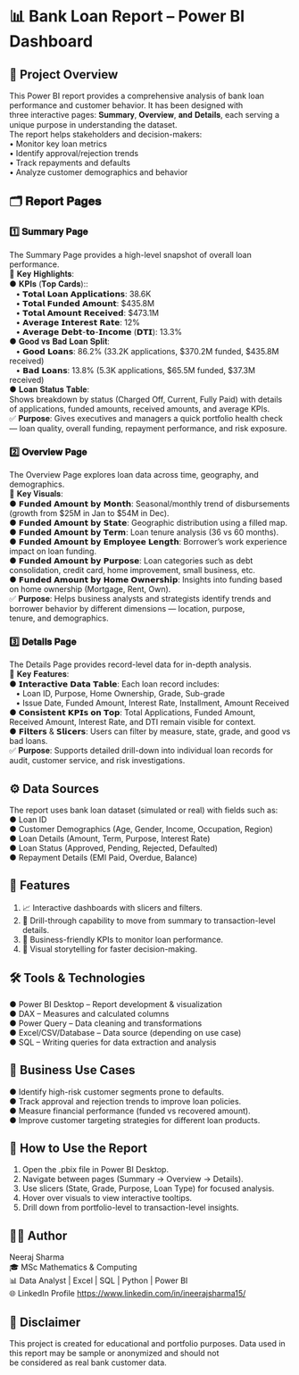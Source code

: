 # 📊 Bank Loan Report – Power BI Dashboard <br>
## 📌 Project Overview<br>
This Power BI report provides a comprehensive analysis of bank loan performance and customer behavior. It has been designed with <br>
three interactive pages: 𝐒𝐮𝐦𝐦𝐚𝐫𝐲, 𝐎𝐯𝐞𝐫𝐯𝐢𝐞𝐰, 𝐚𝐧𝐝 𝐃𝐞𝐭𝐚𝐢𝐥𝐬, each serving a unique purpose in understanding the dataset.<br>
The report helps stakeholders and decision-makers:<br>
• Monitor key loan metrics<br>
• Identify approval/rejection trends<br>
• Track repayments and defaults<br>
• Analyze customer demographics and behavior<br>

## 🗂 𝐑𝐞𝐩𝐨𝐫𝐭 𝐏𝐚𝐠𝐞𝐬<br>
### 1️⃣ 𝐒𝐮𝐦𝐦𝐚𝐫𝐲 𝐏𝐚𝐠𝐞<br>
The Summary Page provides a high-level snapshot of overall loan performance.<br>
🔹 𝐊𝐞𝐲 𝐇𝐢𝐠𝐡𝐥𝐢𝐠𝐡𝐭𝐬:<br>
 ● 𝐊𝐏𝐈𝐬 (𝐓𝐨𝐩 𝐂𝐚𝐫𝐝𝐬)::<br>
 &nbsp;&nbsp;  • 𝗧𝗼𝘁𝗮𝗹 𝗟𝗼𝗮𝗻 𝗔𝗽𝗽𝗹𝗶𝗰𝗮𝘁𝗶𝗼𝗻𝘀: 38.6K<br>
&nbsp;&nbsp;   • 𝗧𝗼𝘁𝗮𝗹 𝗙𝘂𝗻𝗱𝗲𝗱 𝗔𝗺𝗼𝘂𝗻𝘁: $435.8M<br>
&nbsp;&nbsp;   • 𝗧𝗼𝘁𝗮𝗹 𝗔𝗺𝗼𝘂𝗻𝘁 𝗥𝗲𝗰𝗲𝗶𝘃𝗲𝗱: $473.1M<br>
&nbsp;&nbsp;   • 𝗔𝘃𝗲𝗿𝗮𝗴𝗲 𝗜𝗻𝘁𝗲𝗿𝗲𝘀𝘁 𝗥𝗮𝘁𝗲: 12%<br>
&nbsp;&nbsp;   • 𝗔𝘃𝗲𝗿𝗮𝗴𝗲 𝗗𝗲𝗯𝘁-𝘁𝗼-𝗜𝗻𝗰𝗼𝗺𝗲 (𝗗𝗧𝗜): 13.3%<br>
 ● 𝐆𝐨𝐨𝐝 𝐯𝐬 𝐁𝐚𝐝 𝐋𝐨𝐚𝐧 𝐒𝐩𝐥𝐢𝐭:<br>
&nbsp;&nbsp;   • 𝗚𝗼𝗼𝗱 𝗟𝗼𝗮𝗻𝘀: 86.2% (33.2K applications, $370.2M funded, $435.8M received)<br>
&nbsp;&nbsp;   • 𝗕𝗮𝗱 𝗟𝗼𝗮𝗻𝘀: 13.8% (5.3K applications, $65.5M funded, $37.3M received)<br>
 ● 𝐋𝐨𝐚𝐧 𝐒𝐭𝐚𝐭𝐮𝐬 𝐓𝐚𝐛𝐥𝐞:<br>
   Shows breakdown by status (Charged Off, Current, Fully Paid) with details of applications, funded amounts, received amounts, and average KPIs.<br>
 ✅ 𝐏𝐮𝐫𝐩𝐨𝐬𝐞: Gives executives and managers a quick portfolio health check — loan quality, overall funding, repayment performance, and risk exposure.<br>

### 2️⃣ 𝐎𝐯𝐞𝐫𝐯𝐢𝐞𝐰 𝐏𝐚𝐠𝐞<br>
The Overview Page explores loan data across time, geography, and demographics.<br>
🔹 𝐊𝐞𝐲 𝐕𝐢𝐬𝐮𝐚𝐥𝐬:<br>
 ● 𝗙𝘂𝗻𝗱𝗲𝗱 𝗔𝗺𝗼𝘂𝗻𝘁 𝗯𝘆 𝗠𝗼𝗻𝘁𝗵: Seasonal/monthly trend of disbursements (growth from $25M in Jan to $54M in Dec).<br>
 ● 𝗙𝘂𝗻𝗱𝗲𝗱 𝗔𝗺𝗼𝘂𝗻𝘁 𝗯𝘆 𝗦𝘁𝗮𝘁𝗲: Geographic distribution using a filled map.<br>
 ● 𝗙𝘂𝗻𝗱𝗲𝗱 𝗔𝗺𝗼𝘂𝗻𝘁 𝗯𝘆 𝗧𝗲𝗿𝗺: Loan tenure analysis (36 vs 60 months).<br>
 ● 𝗙𝘂𝗻𝗱𝗲𝗱 𝗔𝗺𝗼𝘂𝗻𝘁 𝗯𝘆 𝗘𝗺𝗽𝗹𝗼𝘆𝗲𝗲 𝗟𝗲𝗻𝗴𝘁𝗵: Borrower’s work experience impact on loan funding.<br>
 ● 𝗙𝘂𝗻𝗱𝗲𝗱 𝗔𝗺𝗼𝘂𝗻𝘁 𝗯𝘆 𝗣𝘂𝗿𝗽𝗼𝘀𝗲: Loan categories such as debt consolidation, credit card, home improvement, small business, etc.<br>
 ● 𝗙𝘂𝗻𝗱𝗲𝗱 𝗔𝗺𝗼𝘂𝗻𝘁 𝗯𝘆 𝗛𝗼𝗺𝗲 𝗢𝘄𝗻𝗲𝗿𝘀𝗵𝗶𝗽: Insights into funding based on home ownership (Mortgage, Rent, Own).<br>
 ✅ 𝐏𝐮𝐫𝐩𝐨𝐬𝐞: Helps business analysts and strategists identify trends and borrower behavior by different dimensions — location, purpose,<br>
 tenure, and demographics.<br>

### 3️⃣ 𝐃𝐞𝐭𝐚𝐢𝐥𝐬 𝐏𝐚𝐠𝐞<br>
The Details Page provides record-level data for in-depth analysis.<br>
🔹 𝐊𝐞𝐲 𝐅𝐞𝐚𝐭𝐮𝐫𝐞𝐬:<br>
 ● 𝗜𝗻𝘁𝗲𝗿𝗮𝗰𝘁𝗶𝘃𝗲 𝗗𝗮𝘁𝗮 𝗧𝗮𝗯𝗹𝗲: Each loan record includes:<br>
 &nbsp;&nbsp;   • Loan ID, Purpose, Home Ownership, Grade, Sub-grade<br>
 &nbsp;&nbsp;   • Issue Date, Funded Amount, Interest Rate, Installment, Amount Received<br>
 ● 𝗖𝗼𝗻𝘀𝗶𝘀𝘁𝗲𝗻𝘁 𝗞𝗣𝗜𝘀 𝗼𝗻 𝗧𝗼𝗽: Total Applications, Funded Amount, Received Amount, Interest Rate, and DTI remain visible for context.<br>
 ● 𝗙𝗶𝗹𝘁𝗲𝗿𝘀 & 𝗦𝗹𝗶𝗰𝗲𝗿𝘀: Users can filter by measure, state, grade, and good vs bad loans.<br>
✅ 𝐏𝐮𝐫𝐩𝐨𝐬𝐞: Supports detailed drill-down into individual loan records for audit, customer service, and risk investigations.<br>

## ⚙️ Data Sources<br>
The report uses bank loan dataset (simulated or real) with fields such as:<br>
● Loan ID<br>
● Customer Demographics (Age, Gender, Income, Occupation, Region)<br>
● Loan Details (Amount, Term, Purpose, Interest Rate)<br>
● Loan Status (Approved, Pending, Rejected, Defaulted)<br>
● Repayment Details (EMI Paid, Overdue, Balance)<br>

## 🚀 Features<br>
1. 📈 Interactive dashboards with slicers and filters.<br>
2. 🔎 Drill-through capability to move from summary to transaction-level details.<br>
3. 🏦 Business-friendly KPIs to monitor loan performance.<br>
4. 🎯 Visual storytelling for faster decision-making.<br>

## 🛠️ Tools & Technologies<br>
● Power BI Desktop – Report development & visualization<br>
● DAX – Measures and calculated columns<br>
● Power Query – Data cleaning and transformations<br>
● Excel/CSV/Database – Data source (depending on use case)<br>
● SQL – Writing queries for data extraction and analysis<br>

## 📢 Business Use Cases<br>
● Identify high-risk customer segments prone to defaults.<br>
● Track approval and rejection trends to improve loan policies.<br>
● Measure financial performance (funded vs recovered amount).<br>
● Improve customer targeting strategies for different loan products.<br>

## 📝 How to Use the Report<br>
1. Open the .pbix file in Power BI Desktop.<br>
2. Navigate between pages (Summary → Overview → Details).<br>
3. Use slicers (State, Grade, Purpose, Loan Type) for focused analysis.<br>
4. Hover over visuals to view interactive tooltips.<br>
5. Drill down from portfolio-level to transaction-level insights.<br>

## 👨‍💻 Author<br>
Neeraj Sharma<br>
🎓 MSc Mathematics & Computing<br>
📊 Data Analyst | Excel | SQL | Python | Power BI<br>
🌐 LinkedIn Profile https://www.linkedin.com/in/ineerajsharma15/ <br>

## 📌 Disclaimer<br>
This project is created for educational and portfolio purposes. Data used in this report may be sample or anonymized and should not <br>
be considered as real bank customer data.<br>
